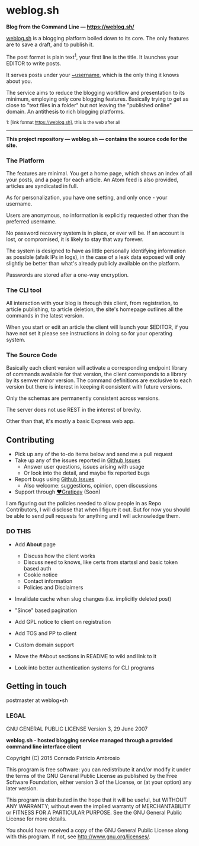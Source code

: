 # weblog.sh
__Blog from the Command Line — https://weblog.sh/__

[weblog.sh](https://weblog.sh) is a blogging platform boiled down to its core. The only features are to save a draft, and to publish it.

The post format is plain text<sup>1</sup>, your first line is the title. It launches your EDITOR to write posts.

It serves posts under your [~username](https://weblog.sh/~postmaster), which is the only thing it knows about you.

The service aims to reduce the blogging workflow and presentation to its minimum, employing only core blogging features. Basically trying to get as close to "text files in a folder" but not leaving the "published online" domain. An antithesis to rich blogging platforms.

<small>1: [link format https://weblog.sh], this is the web after all</small>

---

**This project repository — weblog.sh — contains the source code for the site.**

### The Platform

The features are minimal. You get a home page, which shows an index of all your posts, and a page for each article. An Atom feed is also provided, articles are syndicated in full.

As for personalization, you have one setting, and only once - your username.

Users are anonymous, no information is explicitly requested other than the preferred username.

No password recovery system is in place, or ever will be. If an account is lost, or compromised, it is likely to stay that way forever.

The system is designed to have as little personally identifying information as possible (afaik IPs in logs), in the case of a leak data exposed will only slightly be better than what's already publicly available on the platform.

Passwords are stored after a one-way encryption.

### The CLI tool

All interaction with your blog is through this client, from registration, to article publishing, to article deletion, the site's homepage outlines all the commands in the latest version.

When you start or edit an article the client will launch your $EDITOR, if you have not set it please see instructions in doing so for your operating system.

### The Source Code

Basically each client version will activate a corresponding endpoint library of commands available for that version, the client corresponds to a library by its semver minor version. The command definitions are exclusive to each version but there is interest in keeping it consistent with future versions.

Only the schemas are permanently consistent across versions.

The server does not use REST in the interest of brevity.

Other than that, it's mostly a basic Express web app.

## Contributing

- Pick up any of the to-do items below and send me a pull request
- Take up any of the issues reported in [Github Issues](https://github.com/hmngwy/weblog.sh/issues)
  - Answer user questions, issues arising with usage
  - Or look into the detail, and maybe fix reported bugs
- Report bugs using [Github Issues](https://github.com/hmngwy/weblog.sh/issues)
  - Also welcome: suggestions, opinion, open discussions
- Support through [♥︎Gratipay](https://gratipay.com/weblog-sh/) (Soon)

I am figuring out the policies needed to allow people in as Repo Contributors, I will disclose that when I figure it out. But for now you should be able to send pull requests for anything and I will acknowledge them.

### DO THIS

- Add **About** page
  - Discuss how the client works
  - Discuss need to knows, like certs from startssl and basic token based auth
  - Cookie notice
  - Contact information
  - Policies and Disclaimers
- Invalidate cache when slug changes (i.e. implicitly deleted post)
- "Since" based pagination
- Add GPL notice to client on registration
- Add TOS and PP to client
- Custom domain support

- Move the #About sections in README to wiki and link to it
- Look into better authentication systems for CLI programs


## Getting in touch
postmaster at weblog•sh

### LEGAL

GNU GENERAL PUBLIC LICENSE
Version 3, 29 June 2007

**weblog.sh - hosted blogging service managed through a provided command line interface client**

Copyright (C) 2015 Conrado Patricio Ambrosio

This program is free software: you can redistribute it and/or modify
it under the terms of the GNU General Public License as published by
the Free Software Foundation, either version 3 of the License, or
(at your option) any later version.

This program is distributed in the hope that it will be useful,
but WITHOUT ANY WARRANTY; without even the implied warranty of
MERCHANTABILITY or FITNESS FOR A PARTICULAR PURPOSE.  See the
GNU General Public License for more details.

You should have received a copy of the GNU General Public License
along with this program.  If not, see <http://www.gnu.org/licenses/>.
